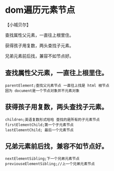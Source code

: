 # dom遍历元素节点

【小城贝尔】

查找属性父元素，一直往上根里住。

获得孩子用复数，两头查找子元素。

兄弟元素前后找，兼容不如节点好。

## 查找属性父元素，一直往上根里住。
    parentElement;查找父元素节点 一直往上找是 html 根节点 
    因为 document是一个节点对象并不元素对象
## 获得孩子用复数，两头查找子元素。
    children;英语复数形式哈哈 查找的是所有的子元素节点
    firstElementChild;第一个子元素节点
    lastElementChild; 最后一个元素节点
## 兄弟元素前后找，兼容不如节点好。
    nextElementSibling;下一个兄弟元素节点
    previouseElementSibling;//上一个兄弟元素节点